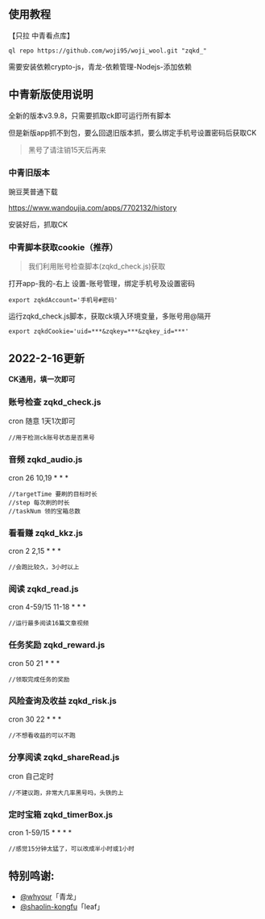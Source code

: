 ## 使用教程

【只拉 中青看点库】

    ql repo https://github.com/woji95/woji_wool.git "zqkd_"



需要安装依赖crypto-js，青龙-依赖管理-Nodejs-添加依赖



## 中青新版使用说明

全新的版本v3.9.8，只需要抓取ck即可运行所有脚本

但是新版app抓不到包，要么回退旧版本抓，要么绑定手机号设置密码后获取CK

> 黑号了请注销15天后再来


### 中青旧版本

豌豆荚普通下载

https://www.wandoujia.com/apps/7702132/history

安装好后，抓取CK


### 中青脚本获取cookie（推荐）

> 我们利用账号检查脚本(zqkd_check.js)获取

打开app-我的-右上 设置-账号管理，绑定手机号及设置密码

    export zqkdAccount='手机号#密码'

运行zqkd_check.js脚本，获取ck填入环境变量，多账号用@隔开

    export zqkdCookie='uid=***&zqkey=***&zqkey_id=***'




## 2022-2-16更新

**CK通用，填一次即可**

### 账号检查 zqkd_check.js

cron 随意 1天1次即可

    //用于检测ck账号状态是否黑号

### 音频 zqkd_audio.js

cron 26 10,19 * * *

    //targetTime 要刷的目标时长
    //step 每次刷的时长
    //taskNum 领的宝箱总数



### 看看赚 zqkd_kkz.js

cron 2 2,15 * * *

    //会跑比较久，3小时以上


### 阅读 zqkd_read.js

cron 4-59/15 11-18 * * *

    //运行最多阅读16篇文章视频


### 任务奖励 zqkd_reward.js

cron 50 21 * * *

    //领取完成任务的奖励



### 风险查询及收益 zqkd_risk.js

cron 30 22 * * *

    //不想看收益的可以不跑


### 分享阅读 zqkd_shareRead.js

cron 自己定时

    //不建议跑，非常大几率黑号吗，头铁的上


### 定时宝箱 zqkd_timerBox.js

cron 1-59/15 * * * *

    //感觉15分钟太猛了，可以改成半小时或1小时



## 特别鸣谢:

* [@whyour](https://github.com/whyour/qinglong)「青龙」
* [@shaolin-kongfu](https://github.com/leafxcy/JavaScript/)「leaf」
